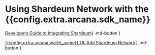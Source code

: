 # Using Shardeum Network with the {{config.extra.arcana.sdk_name}}

[Developers Guide to Integrating Shardeum](./integrate_shardeum.md){ .md-button }

[{{config.extra.arcana.wallet_name}} UI: Add Shardeum Network](wallet_config_shardeum.md){ .md-button }
